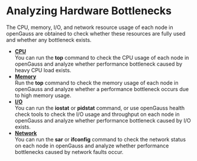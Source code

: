 # Analyzing Hardware Bottlenecks<a name="EN-US_TOPIC_0289900309"></a>

The CPU, memory, I/O, and network resource usage of each node in openGauss are obtained to check whether these resources are fully used and whether any bottleneck exists.

-   **[CPU](cpu.md)**  
You can run the  **top**  command to check the CPU usage of each node in openGauss and analyze whether performance bottleneck caused by heavy CPU load exists.
-   **[Memory](memory.md)**  
Run the  **top**  command to check the memory usage of each node in openGauss and analyze whether a performance bottleneck occurs due to high memory usage.
-   **[I/O](i-o.md)**  
You can run the  **iostat**  or  **pidstat**  command, or use openGauss health check tools to check the I/O usage and throughput on each node in openGauss and analyze whether performance bottleneck caused by I/O exists.
-   **[Network](network.md)**  
You can run the  **sar**  or  **ifconfig**  command to check the network status on each node in openGauss and analyze whether performance bottlenecks caused by network faults occur.

